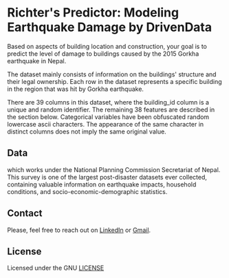 # Richter's Predictor: Modeling Earthquake Damage by DrivenData

Based on aspects of building location and construction, your goal is to predict the level of damage to buildings caused by the 2015 Gorkha earthquake in Nepal.

The dataset mainly consists of information on the buildings' structure and their legal ownership. Each row in the dataset represents a specific building in the region that was hit by Gorkha earthquake.

There are 39 columns in this dataset, where the building_id column is a unique and random identifier. The remaining 38 features are described in the section below. Categorical variables have been obfuscated random lowercase ascii characters. The appearance of the same character in distinct columns does not imply the same original value.

## Data

which works under the National Planning Commission Secretariat of Nepal. This survey is one of the largest post-disaster datasets ever collected, containing valuable information on earthquake impacts, household conditions, and socio-economic-demographic statistics.


## Contact
Please, feel free to reach out on [LinkedIn](https://www.linkedin.com/in/tim-cvetko-32842a1a6/) or [Gmail](tim@metawaveai.com).

## License

Licensed under the GNU [LICENSE](LICENSE)
